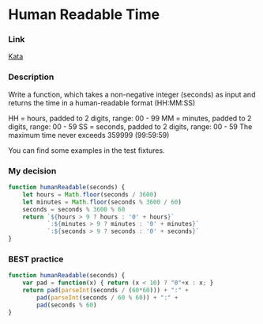 # Human Readable Time

### Link

[Kata](https://www.codewars.com/kata/52685f7382004e774f0001f7/solutions/javascript)

### Description

Write a function, which takes a non-negative integer (seconds) as input and returns the time in a human-readable format (HH:MM:SS)

HH = hours, padded to 2 digits, range: 00 - 99
MM = minutes, padded to 2 digits, range: 00 - 59
SS = seconds, padded to 2 digits, range: 00 - 59
The maximum time never exceeds 359999 (99:59:59)

You can find some examples in the test fixtures.


### My decision

```javascript
function humanReadable(seconds) {
    let hours = Math.floor(seconds / 3600)
    let minutes = Math.floor(seconds % 3600 / 60)
    seconds = seconds % 3600 % 60
    return `${hours > 9 ? hours : '0' + hours}`
           `:${minutes > 9 ? minutes : '0' + minutes}`
           `:${seconds > 9 ? seconds : '0' + seconds}`
}
```

### BEST practice

```javascript
function humanReadable(seconds) {
    var pad = function(x) { return (x < 10) ? "0"+x : x; }
    return pad(parseInt(seconds / (60*60))) + ":" +
        pad(parseInt(seconds / 60 % 60)) + ":" +
        pad(seconds % 60)
}
```
